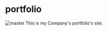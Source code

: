# portfolio
![master](https://github.com/github/docs/actions/workflows/main.yml/badge.svg?branch=master)
This is my Company's portfolio's site. 
